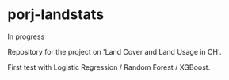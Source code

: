 # porj-landstats

In progress

Repository for the project on 'Land Cover and Land Usage in CH'.

First test with Logistic Regression / Random Forest / XGBoost.
